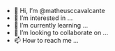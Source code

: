 - 👋 Hi, I’m @matheusccavalcante
- 👀 I’m interested in ...
- 🌱 I’m currently learning ...
- 💞️ I’m looking to collaborate on ...
- 📫 How to reach me ...

<!---
matheusccavalcante/matheusccavalcante is a ✨ special ✨ repository because its `README.md` (this file) appears on your GitHub profile.
You can click the Preview link to take a look at your changes.
--->
